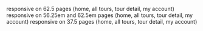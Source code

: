 responsive on 62.5 pages (home, all tours, tour detail, my account)
responsive on 56.25em and 62.5em pages (home, all tours, tour detail, my account)
responsive on 37.5 pages (home, all tours, tour detail, my account)
